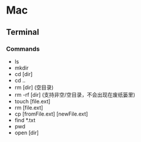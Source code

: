 # Mac 

## Terminal

### Commands

- ls
- mkdir
- cd [dir]
- cd .. 
- rm [dir] (空目录)
- rm -rf [dir] (支持非空/空目录，不会出现在废纸篓里)
- touch [file.ext]
- rm [file.ext]
- cp [fromFile.ext] [newFile.ext]
- find *.txt
- pwd
- open [dir]